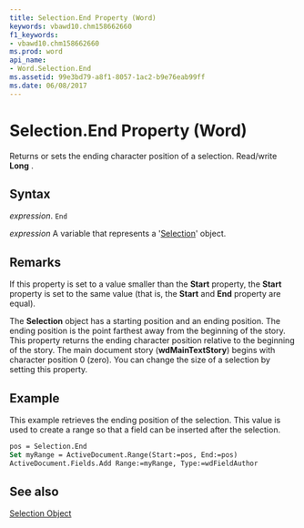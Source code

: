 ```yaml
---
title: Selection.End Property (Word)
keywords: vbawd10.chm158662660
f1_keywords:
- vbawd10.chm158662660
ms.prod: word
api_name:
- Word.Selection.End
ms.assetid: 99e3bd79-a8f1-8057-1ac2-b9e76eab99ff
ms.date: 06/08/2017
---
```



# Selection.End Property (Word)

Returns or sets the ending character position of a selection. Read/write  **Long** .


## Syntax

 _expression_. `End`

 _expression_ A variable that represents a '[Selection](Word.Selection.md)' object.


## Remarks

If this property is set to a value smaller than the  **Start** property, the **Start** property is set to the same value (that is, the **Start** and **End** property are equal).

The  **Selection** object has a starting position and an ending position. The ending position is the point farthest away from the beginning of the story. This property returns the ending character position relative to the beginning of the story. The main document story (**wdMainTextStory**) begins with character position 0 (zero). You can change the size of a selection by setting this property.


## Example

This example retrieves the ending position of the selection. This value is used to create a range so that a field can be inserted after the selection.


```vb
pos = Selection.End 
Set myRange = ActiveDocument.Range(Start:=pos, End:=pos) 
ActiveDocument.Fields.Add Range:=myRange, Type:=wdFieldAuthor
```


## See also


[Selection Object](Word.Selection.md)

